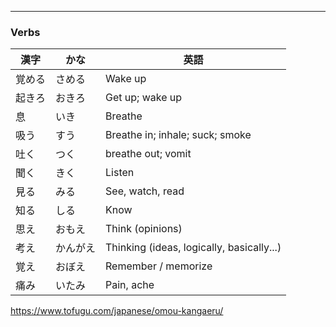 
---

### Verbs
| 漢字 | かな | 英語 |
| ---- | ---- | ---- |
| 覚める | さめる | Wake up |
| 起きろ | おきろ | Get up; wake up |
| 息 | いき | Breathe |
| 吸う | すう | Breathe in; inhale; suck; smoke |
| 吐く | つく | breathe out; vomit |
| 聞く | きく | Listen |
| 見る | みる | See, watch, read |
| 知る | しる | Know |
| 思え | おもえ | Think (opinions) |
| 考え | かんがえ | Thinking (ideas, logically, basically...) |
| 覚え | おぼえ | Remember / memorize |
| 痛み | いたみ | Pain, ache |
https://www.tofugu.com/japanese/omou-kangaeru/